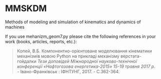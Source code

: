# MMSKDM
Мethods of modeling and simulation of kinematics and dynamics of machines

If you use mehanizm_geom7.py please cite the following references in your work (books, articles, reports, etc.):

> Копей, В.Б. Компонентно-орієнтоване моделювання кінематики механізмів мовою Python на прикладі механізму верстата-гойдалки *Тези доповідей Міжнародної науково-технічної конференції «Нафтогазова енергетика-2015» 15-19 травня 2017 р*. - Івано-Франківськ : ІФНТУНГ, 2017. - С.362-364.

